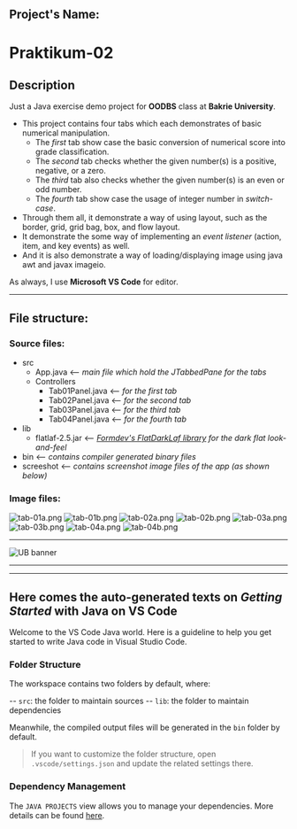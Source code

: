 ## **Project's Name:**
# Praktikum-02

## **Description**
Just a Java exercise demo project for **OODBS** class at **Bakrie University**.

- This project contains four tabs which each demonstrates of basic numerical manipulation.
    - The *first* tab show case the basic conversion of numerical score into grade classification.
    - The *second* tab checks whether the given number(s) is a positive, negative, or a zero.
    - The *third* tab also checks whether the given number(s) is an even or odd number.
    - The *fourth* tab show case the usage of integer number in *switch-case*.
- Through them all, it demonstrate a way of using layout, such as the border, grid, grid bag, box, and flow layout.
- It demonstrate the some way of implementing an *event listener* (action, item, and key events) as well.
- And it is also demonstrate a way of loading/displaying image using java awt and javax imageio.

As always, I use **Microsoft VS Code** for editor.

---
## **File structure:**
### Source files:
  - src
    - App.java               <-- *main file which hold the JTabbedPane for the tabs*
    - Controllers
      - Tab01Panel.java      <-- *for the first tab*
      - Tab02Panel.java      <-- *for the second tab*
      - Tab03Panel.java      <-- *for the third tab*
      - Tab04Panel.java      <-- *for the fourth tab*
  - lib
      - flatlaf-2.5.jar      <-- [*Formdev's FlatDarkLaf library*](https://www.formdev.com/flatlaf/#download) *for the dark flat look-and-feel*
  - bin                      <-- *contains compiler generated binary files*
  - screeshot                <-- *contains screenshot image files of the app (as shown below)*

### Image files:
![tab-01a.png](screenshot/tab-01a.png) ![tab-01b.png](screenshot/tab-01b.png) ![tab-02a.png](screenshot/tab-02a.png) ![tab-02b.png](screenshot/tab-02b.png) ![tab-03a.png](screenshot/tab-03a.png) ![tab-03b.png](screenshot/tab-03b.png) ![tab-04a.png](screenshot/tab-04a.png) ![tab-04b.png](screenshot/tab-04b.png) 

---

![UB banner](https://github.com/nw-kusuma/Mobile-Programming-Class/blob/main/mp_class_flutterdemo/assets/images/Logo_UB_Tengah.png)

---
---

## **Here comes the auto-generated texts on _Getting Started_ with Java on VS Code**

Welcome to the VS Code Java world. Here is a guideline to help you get started to write Java code in Visual Studio Code.

### Folder Structure

The workspace contains two folders by default, where:

-- `src`: the folder to maintain sources
-- `lib`: the folder to maintain dependencies

Meanwhile, the compiled output files will be generated in the `bin` folder by default.

> If you want to customize the folder structure, open `.vscode/settings.json` and update the related settings there.

### Dependency Management

The `JAVA PROJECTS` view allows you to manage your dependencies. More details can be found [here](https://github.com/microsoft/vscode-java-dependency#manage-dependencies).

